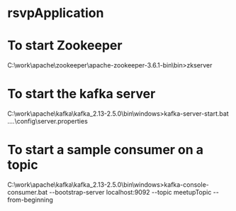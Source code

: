 # rsvpApplication

# To start Zookeeper
C:\work\apache\zookeeper\apache-zookeeper-3.6.1-bin\bin>zkserver

# To start the kafka server
C:\work\apache\kafka\kafka_2.13-2.5.0\bin\windows>kafka-server-start.bat ..\..\config\server.properties

# To start a sample consumer on a topic
C:\work\apache\kafka\kafka_2.13-2.5.0\bin\windows>kafka-console-consumer.bat --bootstrap-server localhost:9092 --topic meetupTopic --from-beginning
 
